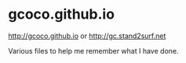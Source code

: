 gcoco.github.io
===============

http://gcoco.github.io or http://gc.stand2surf.net

Various files to help me remember what I have done.
